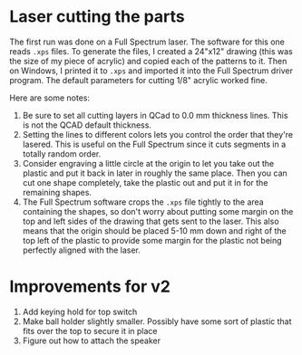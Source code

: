 # Laser cutting the parts

The first run was done on a Full Spectrum laser. The software for this one
reads `.xps` files. To generate the files, I created a 24"x12" drawing (this
was the size of my piece of acrylic) and copied each of the patterns to it.
Then on Windows, I printed it to `.xps` and imported it into the Full Spectrum
driver program. The default parameters for cutting 1/8" acrylic worked fine.

Here are some notes:

1. Be sure to set all cutting layers in QCad to 0.0 mm thickness lines. This is not the QCAD default thickness.
2. Setting the lines to different colors lets you control the order that they're lasered. This is useful on the Full Spectrum since it cuts segments in a totally random order.
3. Consider engraving a little circle at the origin to let you take out the plastic and put it back in later in roughly the same place. Then you can cut one shape completely, take the plastic out and put it in for the remaining shapes.
4. The Full Spectrum software crops the `.xps` file tightly to the area
   containing the shapes, so don't worry about putting some margin on the top
   and left sides of the drawing that gets sent to the laser. This also means that
   the origin should be placed 5-10 mm down and right of the top left of the
   plastic to provide some margin for the plastic not being perfectly aligned with
   the laser.

# Improvements for v2

1. Add keying hold for top switch
2. Make ball holder slightly smaller. Possibly have some sort of plastic that
   fits over the top to secure it in place
3. Figure out how to attach the speaker
